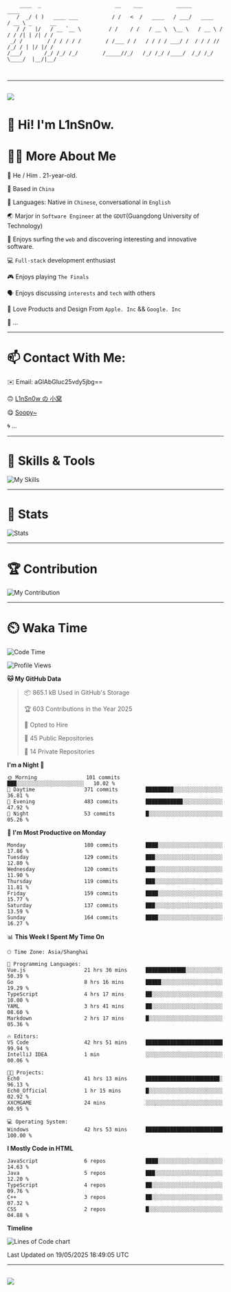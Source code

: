 ```

    ____  _                        __    ___           _____           ____           
   /  _/ ( )   ____ ___           / /   <  /   ____   / ___/   ____   / __ \ _      __
   / /   |/   / __ `__ \         / /    / /   / __ \  \__ \   / __ \ / / / /| | /| / /
 _/ /        / / / / / /        / /___ / /   / / / / ___/ /  / / / // /_/ / | |/ |/ / 
/___/       /_/ /_/ /_/        /_____//_/   /_/ /_/ /____/  /_/ /_/ \____/  |__/|__/  
                                                                                      
                                          

```

---

##
![](https://raw.githubusercontent.com/lin-snow/lin-snow/output/github-contribution-grid-snake-dark.svg)

# 👋 Hi! I'm L1nSn0w.

# 👨‍💻 More About Me

🤠 He / Him . 21-year-old.

🎈 Based in `China`
  
🤔 Languages: Native in `Chinese`, conversational in `English`

🌏 Marjor in `Software Engineer` at the `GDUT`(Guangdong University of Technology)

🛟 Enjoys surfing the `web` and discovering interesting and innovative software.

💻 `Full-stack` development enthusiast

🎮 Enjoys playing `The Finals`

🗣️ Enjoys discussing `interests` and `tech` with others

👾 Love Products and Design From `Apple. Inc` && `Google. Inc`  

🤪 ...

---

# 📫 Contact With Me:

✉️ Email: aGlAbGluc25vdy5jbg==

🙃 [L1nSn0w の 小窝](https://linsnow.cn)

😋 [Soopy~](https://soopy.cn)

🌀 ...

---

# 🔮 Skills & Tools

![My Skills](/assets/skillicons.svg)

---

# 🍟 Stats

![Stats](https://github-profile-trophy.vercel.app/?username=lin-snow&theme=nord&no-frame=true&column=9)

<!-- <div style="text-align: center;">
    <a href="https://github.com/lin-snow">
        <img align="center" src="https://githubstat.linsnow.cn/api/top-langs/?username=lin-snow&layout=donut&langs_count=8" />
    </a>
    <a href="https://github.com/lin-snow">
        <img align="center" src="https://githubstat.linsnow.cn/api?username=lin-snow&count_private=true&show_icons=true&theme=default&show=reviews,discussions_started,discussions_answered,prs_merged,prs_merged_percentage" />
    </a>
</div> -->

---

# 🏆 Contribution

![My Contribution](https://activitygraph.linsnow.cn/graph?username=lin-snow&theme=github-compact&days=30)

---

# ⏲️ Waka Time

<!--START_SECTION:waka-->
![Code Time](http://img.shields.io/badge/Code%20Time-777%20hrs%2015%20mins-blue)

![Profile Views](http://img.shields.io/badge/Profile%20Views-3-blue)

**🐱 My GitHub Data** 

> 📦 865.1 kB Used in GitHub's Storage 
 > 
> 🏆 603 Contributions in the Year 2025
 > 
> 💼 Opted to Hire
 > 
> 📜 45 Public Repositories 
 > 
> 🔑 14 Private Repositories 
 > 
**I'm a Night 🦉** 

```text
🌞 Morning                101 commits         ███░░░░░░░░░░░░░░░░░░░░░░   10.02 % 
🌆 Daytime                371 commits         █████████░░░░░░░░░░░░░░░░   36.81 % 
🌃 Evening                483 commits         ████████████░░░░░░░░░░░░░   47.92 % 
🌙 Night                  53 commits          █░░░░░░░░░░░░░░░░░░░░░░░░   05.26 % 
```
📅 **I'm Most Productive on Monday** 

```text
Monday                   180 commits         ████░░░░░░░░░░░░░░░░░░░░░   17.86 % 
Tuesday                  129 commits         ███░░░░░░░░░░░░░░░░░░░░░░   12.80 % 
Wednesday                120 commits         ███░░░░░░░░░░░░░░░░░░░░░░   11.90 % 
Thursday                 119 commits         ███░░░░░░░░░░░░░░░░░░░░░░   11.81 % 
Friday                   159 commits         ████░░░░░░░░░░░░░░░░░░░░░   15.77 % 
Saturday                 137 commits         ███░░░░░░░░░░░░░░░░░░░░░░   13.59 % 
Sunday                   164 commits         ████░░░░░░░░░░░░░░░░░░░░░   16.27 % 
```


📊 **This Week I Spent My Time On** 

```text
🕑︎ Time Zone: Asia/Shanghai

💬 Programming Languages: 
Vue.js                   21 hrs 36 mins      █████████████░░░░░░░░░░░░   50.39 % 
Go                       8 hrs 16 mins       █████░░░░░░░░░░░░░░░░░░░░   19.29 % 
TypeScript               4 hrs 17 mins       ██░░░░░░░░░░░░░░░░░░░░░░░   10.00 % 
YAML                     3 hrs 41 mins       ██░░░░░░░░░░░░░░░░░░░░░░░   08.60 % 
Markdown                 2 hrs 17 mins       █░░░░░░░░░░░░░░░░░░░░░░░░   05.36 % 

🔥 Editors: 
VS Code                  42 hrs 51 mins      █████████████████████████   99.94 % 
IntelliJ IDEA            1 min               ░░░░░░░░░░░░░░░░░░░░░░░░░   00.06 % 

🐱‍💻 Projects: 
Ech0                     41 hrs 13 mins      ████████████████████████░   96.13 % 
Ech0_Official            1 hr 15 mins        █░░░░░░░░░░░░░░░░░░░░░░░░   02.92 % 
XXCMGAME                 24 mins             ░░░░░░░░░░░░░░░░░░░░░░░░░   00.95 % 

💻 Operating System: 
Windows                  42 hrs 53 mins      █████████████████████████   100.00 % 
```

**I Mostly Code in HTML** 

```text
JavaScript               6 repos             ████░░░░░░░░░░░░░░░░░░░░░   14.63 % 
Java                     5 repos             ███░░░░░░░░░░░░░░░░░░░░░░   12.20 % 
TypeScript               4 repos             ██░░░░░░░░░░░░░░░░░░░░░░░   09.76 % 
C++                      3 repos             ██░░░░░░░░░░░░░░░░░░░░░░░   07.32 % 
CSS                      2 repos             █░░░░░░░░░░░░░░░░░░░░░░░░   04.88 % 
```



**Timeline**

![Lines of Code chart](https://raw.githubusercontent.com/lin-snow/lin-snow/main/assets/bar_graph.png)


 Last Updated on 19/05/2025 18:49:05 UTC
<!--END_SECTION:waka-->



---
##
![](./profile-3d-contrib/profile-night-rainbow.svg)
